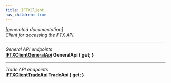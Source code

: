 ```yaml
---
title: IFTXClient
has_children: true
---
```

*[generated documentation]*  
*Client for accessing the FTX API.*
  
***
*General API endpoints*  
**[IFTXClientGeneralApi](GeneralApi/IFTXClientGeneralApi.html) GeneralApi { get; }**  
***
*Trade API endpoints*  
**[IFTXClientTradeApi](TradeApi/IFTXClientTradeApi.html) TradeApi { get; }**  
